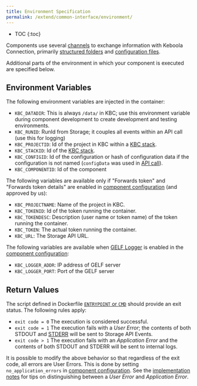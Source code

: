```yaml
---
title: Environment Specification
permalink: /extend/common-interface/environment/
---
```


* TOC
{:toc}

Components use several [channels](/extend/common-interface/) to exchange information with Keboola Connection,
primarily [structured folders](/extend/common-interface/) and [configuration files](/extend/common-interface/config-file/).

Additional parts of the environment in which your component is executed are specified below.

## Environment Variables
The following environment variables are injected in the container:

 - `KBC_DATADIR`: This is always `/data/` in KBC; use this environment variable during component
 development to create development and testing environments.
 - `KBC_RUNID`: RunId from Storage; it couples all events within an API call (use this for logging)
 - `KBC_PROJECTID`: Id of the project in KBC within a [KBC stack](/overview/api/#regions-and-endpoints).
 - `KBC_STACKID`: Id of the [KBC stack](/overview/api/#regions-and-endpoints).
 - `KBC_CONFIGID`: Id of the configuration or hash of configuration data if the configuration
 is not named (`configData` was used in
 [API call](http://docs.kebooladocker.apiary.io/#reference/run/create-a-job/create-a-run-job)).
 - `KBC_COMPONENTID`: Id of the component

 The following variables are available only if "Forwards token" and "Forwards token details" are
 enabled in [component configuration](https://components.keboola.com/) (and approved by us):

 - `KBC_PROJECTNAME`: Name of the project in KBC.
 - `KBC_TOKENID`: Id of the token running the container.
 - `KBC_TOKENDESC`: Description (user name or token name) of the token running the container.
 - `KBC_TOKEN`: The actual token running the container.
 - `KBC_URL`: The Storage API URL.

The following variables are available when [GELF Logger](/extend/common-interface/logging/#gelf-logger) is enabled in the
[component configuration](https://components.keboola.com/):

- `KBC_LOGGER_ADDR`: IP address of GELF server
- `KBC_LOGGER_PORT`: Port of the GELF server

## Return Values
The script defined in Dockerfile [`ENTRYPOINT` or `CMD`](/extend/component/docker-tutorial/howto/) should provide an exit status. The
following rules apply:

- `exit code = 0`  The execution is considered successful.
- `exit code = 1`  The execution fails with a *User Error*;
the contents of both STDOUT and [STDERR](https://en.wikipedia.org/wiki/Standard_streams#Standard_error_.28stderr.29)
will be sent to Storage API Events.
- `exit code > 1`  The execution fails with an *Application Error*
and the contents of both STDOUT and STDERR will be sent to internal logs.

It is possible to modify the above behavior so that regardless of the exit code, all errors are User Errors.
This is done by setting `no_application_errors` in [component configuration](https://components.keboola.com/).
See the [implementation notes](/extend/component/implementation/) for tips on distinguishing between a *User Error*
and *Application Error*.
